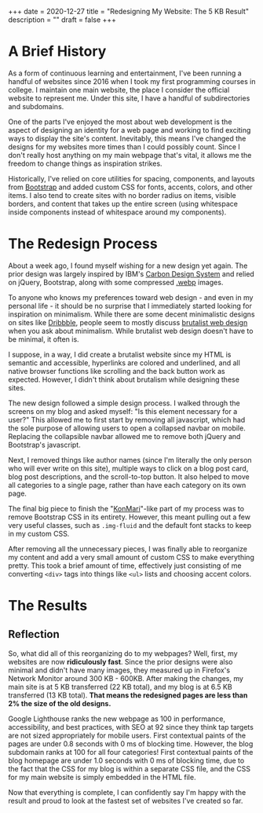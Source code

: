 +++
date = 2020-12-27
title = "Redesigning My Website: The 5 KB Result"
description = ""
draft = false
+++

# A Brief History

As a form of continuous learning and entertainment, I've been running a handful
of websites since 2016 when I took my first programming courses in college. I
maintain one main website, the place I consider the official website to
represent me. Under this site, I have a handful of subdirectories and
subdomains.

One of the parts I've enjoyed the most about web development is the aspect of
designing an identity for a web page and working to find exciting ways to
display the site's content. Inevitably, this means I've changed the designs for
my websites more times than I could possibly count. Since I don't really host
anything on my main webpage that's vital, it allows me the freedom to change
things as inspiration strikes.

Historically, I've relied on core utilities for spacing, components, and layouts
from [Bootstrap](https://getbootstrap.com) and added custom CSS for fonts,
accents, colors, and other items. I also tend to create sites with no border
radius on items, visible borders, and content that takes up the entire screen
(using whitespace inside components instead of whitespace around my components).

# The Redesign Process

About a week ago, I found myself wishing for a new design yet again. The prior
design was largely inspired by IBM's [Carbon Design
System](https://www.carbondesignsystem.com) and relied on jQuery, Bootstrap,
along with some compressed [.webp](https://en.wikipedia.org/wiki/WebP) images.

To anyone who knows my preferences toward web design - and even in my personal
life - it should be no surprise that I immediately started looking for
inspiration on minimalism. While there are some decent minimalistic designs on
sites like
[Dribbble](https://dribbble.com/search/shots/popular/web-design?q=minimalism),
people seem to mostly discuss [brutalist web
design](https://brutalist-web.design) when you ask about minimalism. While
brutalist web design doesn't have to be minimal, it often is.

I suppose, in a way, I did create a brutalist website since my HTML is semantic
and accessible, hyperlinks are colored and underlined, and all native browser
functions like scrolling and the back button work as expected. However, I didn't
think about brutalism while designing these sites.

The new design followed a simple design process. I walked through the screens on
my blog and asked myself: "Is this element necessary for a user?" This allowed
me to first start by removing all javascript, which had the sole purpose of
allowing users to open a collapsed navbar on mobile. Replacing the collapsible
navbar allowed me to remove both jQuery and Bootstrap's javascript.

Next, I removed things like author names (since I'm literally the only person
who will ever write on this site), multiple ways to click on a blog post card,
blog post descriptions, and the scroll-to-top button. It also helped to move all
categories to a single page, rather than have each category on its own page.

The final big piece to finish the
"[KonMari](https://en.wikipedia.org/wiki/Marie_Kondo#KonMari_method)"-like part
of my process was to remove Bootstrap CSS in its entirety. However, this meant
pulling out a few very useful classes, such as `.img-fluid` and the default font
stacks to keep in my custom CSS.

After removing all the unnecessary pieces, I was finally able to reorganize my
content and add a very small amount of custom CSS to make everything pretty.
This took a brief amount of time, effectively just consisting of me converting
`<div>` tags into things like `<ul>` lists and choosing accent colors.

# The Results

## Reflection

So, what did all of this reorganizing do to my webpages? Well, first, my
websites are now **ridiculously fast**. Since the prior designs were also
minimal and didn't have many images, they measured up in Firefox's Network
Monitor around 300 KB - 600KB. After making the changes, my main site is at 5 KB
transferred (22 KB total), and my blog is at 6.5 KB transferred (13 KB total).
**That means the redesigned pages are less than 2% the size of the old
designs.**

Google Lighthouse ranks the new webpage as 100 in performance, accessibility,
and best practices, with SEO at 92 since they think tap targets are not sized
appropriately for mobile users. First contextual paints of the pages are under
0.8 seconds with 0 ms of blocking time. However, the blog subdomain ranks at 100
for all four categories! First contextual paints of the blog homepage are under
1.0 seconds with 0 ms of blocking time, due to the fact that the CSS for my blog
is within a separate CSS file, and the CSS for my main website is simply
embedded in the HTML file.

Now that everything is complete, I can confidently say I'm happy with the result
and proud to look at the fastest set of websites I've created so far.
